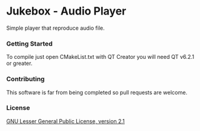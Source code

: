 # Jukebox - Audio Player

Simple player that reproduce audio file.

### Getting Started
To compile just open CMakeList.txt with QT Creator you will need QT v6.2.1 or greater.

### Contributing
This software is far from being completed so pull requests are welcome.

### License
[GNU Lesser General Public License, version 2.1](https://www.gnu.org/licenses/old-licenses/lgpl-2.1.html)
